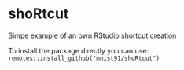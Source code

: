 # shoRtcut
Simpe example of an own RStudio shortcut creation

To install the package directly you can use:
`remotes::install_github("mnist91/shoRtcut")`
